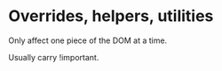 # Overrides, helpers, utilities

Only affect one piece of the DOM at a time.

Usually carry !important.
